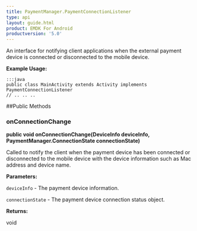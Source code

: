 ```yaml
---
title: PaymentManager.PaymentConnectionListener
type: api
layout: guide.html
product: EMDK For Android
productversion: '5.0'
---
```



An interface for notifying client applications when the external payment device
 is connected or disconnected to the mobile device.
 
 

**Example Usage:**
	
	:::java	
	public class MainActivity extends Activity implements PaymentConnectionListener
	// .. .. ..
	


##Public Methods

### onConnectionChange

**public void onConnectionChange(DeviceInfo deviceInfo, PaymentManager.ConnectionState connectionState)**

Called to notify the client when the payment device has been connected or disconnected to the mobile device with 
 the device information such as Mac address and device name.

**Parameters:**

`deviceInfo` - The payment device information.

`connectionState` - The payment device connection status object.

**Returns:**

void



